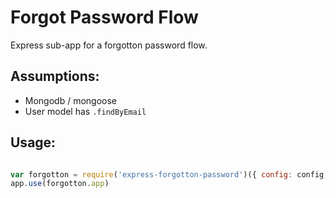 # Forgot Password Flow

Express sub-app for a forgotton password flow.

## Assumptions:
- Mongodb / mongoose
- User model has `.findByEmail`

## Usage:

```javascript

var forgotton = require('express-forgotton-password')({ config: config, mongoose: mongoose, user : UserModel }) // Passing mongoose here _sucks_
app.use(forgotton.app)

```
